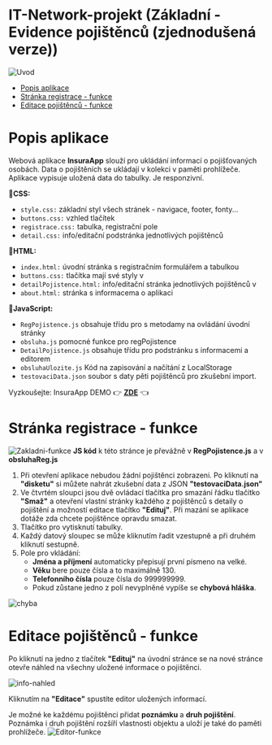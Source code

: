 # IT-Network-projekt (Základní  - Evidence pojištěnců (zjednodušená verze))

![Uvod](https://github.com/Dvorak-Tom/IT-Network-projekt/assets/116516503/501760cf-22b8-429c-a9b9-156a4e4b9d4e)

-  [Popis aplikace](#popis-aplikace)
-  [Stránka registrace - funkce](#stránka-registrace---funkce)
-  [Editace pojištěnců - funkce](#editace-pojištěnců---funkce)


# Popis aplikace
Webová aplikace **InsuraApp** slouží pro ukládání informací o pojišťovaných osobách. Data o pojištěních se ukládají v kolekci v paměti prohlížeče. Aplikace vypisuje uložená data do tabulky. Je responzivní. 

:floppy_disk:**CSS:** 
-  `style.css:` základní styl všech stránek - navigace, footer, fonty... 
-  `buttons.css:` vzhled tlačítek
-  `registrace.css:` tabulka, registrační pole 
-  `detail.css:` info/editační podstránka jednotlivých pojištěnců 

:floppy_disk:**HTML:** 
-  `index.html:` úvodní stránka s registračním formulářem a tabulkou
-  `buttons.css:` tlačítka mají své styly v 
-  `detailPojistence.html:` info/editační stránka jednotlivých pojištěnců v 
-  `about.html:` stránka s informacema o aplikaci

:floppy_disk:**JavaScript:** 
-  `RegPojistence.js` obsahuje třídu pro s metodamy na ovládání úvodní stránky
-  `obsluha.js` pomocné funkce pro regPojistence
-  `DetailPojistence.js` obsahuje třídu pro podstránku s informacemi a editorem
-  `obsluhaUlozite.js` Kód na zapisování a načítání z LocalStorage
-  `testovaciData.json` soubor s daty pěti pojištěnců pro zkušební import.



Vyzkoušejte:
InsuraApp DEMO 👉 **[ZDE](https://main--rococo-cupcake-b3eada.netlify.app/)** 👈



# Stránka registrace - funkce
![Zakladni-funkce](https://github.com/Dvorak-Tom/IT-Network-projekt/assets/116516503/0b1cb891-115a-42a1-b4d8-efbec9f882d1)
**JS kód** k této stránce je převážně v **RegPojistence.js** a v **obsluhaReg.js**
1. Při otevření aplikace nebudou žádní pojištěnci zobrazeni. Po kliknutí na **"disketu"** si můžete nahrát zkušební data z JSON **"testovaciData.json"**
2. Ve čtvrtém sloupci jsou dvě ovládací tlačítka pro smazání řádku tlačítko **"Smaž"** a otevření vlastní stránky každého z pojištěnců s detaily o pojištění a možností editace tlačítko **"Edituj"**. Při mazání se aplikace dotáže zda chcete pojištěnce opravdu smazat. 
3. Tlačítko pro vytisknutí tabulky.
4. Každý datový sloupec se může kliknutím řadit vzestupně a při druhém kliknutí sestupně.
5. Pole pro vkládání:
    - **Jména a příjmení** automaticky přepisují první písmeno na velké.
    - **Věku** bere pouze čísla a to maximálně 130.
    - **Telefonního čísla** pouze čísla do 999999999.
    - Pokud zůstane jedno z polí nevyplněné vypíše se **chybová hláška**.


![chyba](https://github.com/Dvorak-Tom/IT-Network-projekt/assets/116516503/c03117c6-8810-4d76-87f2-7b38ece3991b)


# Editace pojištěnců - funkce
Po kliknutí na jedno z tlačítek **"Edituj"** na úvodní stránce se na nové stránce otevře náhled na všechny uložené informace o pojištěnci.

![info-nahled](https://github.com/Dvorak-Tom/IT-Network-projekt/assets/116516503/129e5b0b-7571-46a9-b700-cf004a28640b)

Kliknutím na **"Editace"** spustíte editor uložených informací.

Je možné ke každému pojištěnci přidat **poznámku** a **druh pojištění**. Poznámka i druh pojištění rozšíří vlastnosti objektu a uloží je také do paměti prohlížeče.
![Editor-funkce](https://github.com/Dvorak-Tom/IT-Network-projekt/assets/116516503/55fe5a3c-f6d3-4d94-9c88-02a1b4a011ac)


